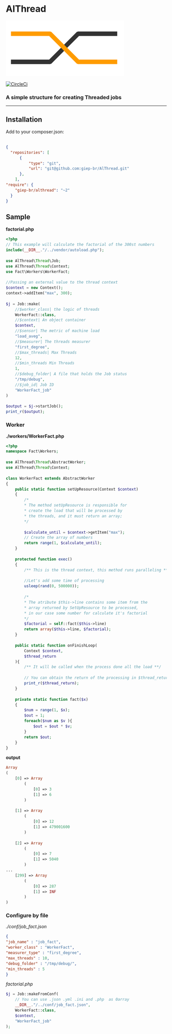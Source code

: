 # AlThread
![althread](https://github.com/giep-br/AlThread/blob/master/althread.png?raw=true "althread")

[![CircleCi](https://circleci.com/gh/giep-br/AlThread.svg?style=shield&circle-token=b3a2fbdc90581396fdba62d3077659b139cafb02)](https://circleci.com/gh/giep-br/AlThread)

### A simple structure for creating Threaded jobs
---


## Installation

Add to your composer.json:
```json

{
  "repositories": [
      {
          "type": "git",
          "url": "git@github.com:giep-br/AlThread.git"
      },
    ],
"require": {
    "giep-br/althread": "~2"
  }
}
```

## Sample

**factorial.php**
```php
<?php
// This example will calculate the factorial of the 300st numbers
include(__DIR__."/../vendor/autoload.php");

use AlThread\Thread\Job;
use AlThread\Thread\Context;
use Fact\Workers\WorkerFact;

//Passing an external value to the thread context
$context = new Context();
context->addItem("max", 300);

$j = Job::make(
    //$worker_class| the logic of threads
    WorkerFact::class,
    //$context| An object container
    $context,
    //$sensor| The metric of machine load
    "load_aveg",
    //$measurer| The threads measurer
    "first_degree",
    //$max_threads| Max Threads
    12,
    //$min_threads Min Threads
    1,
    //$debug_folder| A file that holds the Job status
    "/tmp/debug",
    //$job_id| Job ID
    "WorkerFact_job"
)

$output = $j->startJob();
print_r($output);
```
### Worker
**./workers/WorkerFact.php**
```php
<?php
namespace Fact\Workers;

use AlThread\Thread\AbstractWorker;
use AlThread\Thread\Context;

class WorkerFact extends AbstractWorker
{
    public static function setUpResource(Context $context)
    {
        /*
        * The method setUpResource is responsible for
        * create the load that will be processed by
        * the threads, and it must return an array;
        */

        $calculate_until = $context->getItem("max");
        // Create the array of numbers
        return range(1, $calculate_until);
    }

    protected function exec()
    {
        /** This is the thread context, this method runs paralleling **/

        //Let's add some time of processing
        usleep(rand(0, 500000));

        /*
        * The atribute $this->line contains some item from the
        * array returned by SetUpResource to be processed,
        * in our case some number for calculate it's factorial
        */
        $factorial = self::fact($this->line)
        return array($this->line, $factorial);
    }

    public static function onFinishLoop(
        Context $context,
        $thread_return
    ){
        /** It will be called when the process done all the load **/

        // You can obtain the return of the processing in $thread_return
        print_r($thread_return);
    }

    private static function fact($x)
    {
        $num = range(1, $x);
        $out = 1;
        foreach($num as $v ){
            $out = $out * $v;
        }
        return $out;
    }
}
```
**output**
```php
Array
(
    [0] => Array
        (
            [0] => 3
            [1] => 6
        )

    [1] => Array
        (
            [0] => 12
            [1] => 479001600
        )

    [2] => Array
        (
            [0] => 7
            [1] => 5040
        )
...
    [299] => Array
        (
            [0] => 287
            [1] => INF
        )
)
```

### Configure by file

*./conf/job_fact.json*
```json
{  
"job_name" : "job_fact",
"worker_class" : "WorkerFact",
"measurer_type" : "first_degree",  
"max_threads" : 10,
"debug_folder" : "/tmp/debug/",
"min_threads" : 5
}
```
*factorial.php*
```php
$j = Job::makeFromConf(
    // You can use .json .yml .ini and .php  as 0array
    __DIR__."/../conf/job_fact.json",
    WorkerFact::class,
    $context,
    "WorkerFact_job"
);
```
